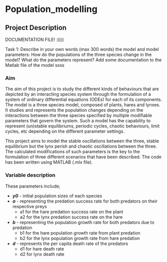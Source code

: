 # Population_modelling
## Project Description

DOCUMENTATION FILE! :))))

Task 1: Describe in your own words (max 300 words) the model and model parameters: How do the populations of the three species change in the model? What do the parameters represent? Add some documentation to the Matlab file of the model
ssss

### Aim 
The aim of this project is to study the different kinds of behaviours that are depicted by an interacting species system through the formulation of a system of ordinary differential equations (ODEs) for each of its components. The model is a three species model, composed of plants, hares and lynxes. It studies and represents the population changes depending on the interactions between the three species specified by multiple modifiable parameters that govern the system. Such a model has the capability to represent (un)stable equilibriums, periodic cycles, chaotic behaviours, limit cycles, etc depending on the different parameter settings. 

This project aims to model the stable oscillations between the three, stable equilibrium but the lynx perish and chaotic oscillations between the three. The calculated modifications of such parameters is the key to the formulation of three different scenarios that have been described. The code has been written using MATLAB (.mlx file). 

### Variable description
These parameters include; 
* ***y0*** - initial population sizes of each species
* ***a*** - representing the predation success rate for both predators on their respective preys
  - a1 for the hare predation success rate on the plant
  - a2 for the lynx predation success rate on the hare 
* ***b*** - representing the population growth rate for both predators due to predation 
  - b1 for the hare population growth rate from plant predation
  - b2 for the lynx population growth rate from hare predation
* ***d*** - represents the per capita death rate of the predators
  - d1 for hare death rate
  - d2 for lynx death rate

